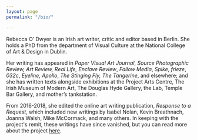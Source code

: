 ```yaml
---
layout: page
permalink: "/bio/"

---
```

Rebecca O’ Dwyer is an Irish art writer, critic and editor based in Berlin. She holds a PhD from the department of Visual Culture at the National College of Art & Design in Dublin.

Her writing has appeared in _Paper Visual Art Journal_, _Source Photographic Review, Art Review, Real Life,_ _Enclave Review_, _Fallow Media_, _Spike_, _frieze_, _032c_, _Eyeline_, _Apollo_, _The Stinging Fly,_ _The Tangerine_, and elsewhere; and she has written texts alongside exhibitions at the Project Arts Centre, The Irish Museum of Modern Art, The Douglas Hyde Gallery, the Lab, Temple Bar Gallery, and mother’s tankstation.

From 2016-2018, she edited the online art writing publication, _Response to a Request_, which included new writings by Isabel Nolan, Kevin Breathnach, Joanna Walsh, Mike McCormack, and many others. In keeping with the project's remit, these writings have since vanished, but you can read more about the project [here](https://drive.google.com/file/d/1gah1wkntkGj9gaI_KwUoic1GXuvtM4BZ/view).